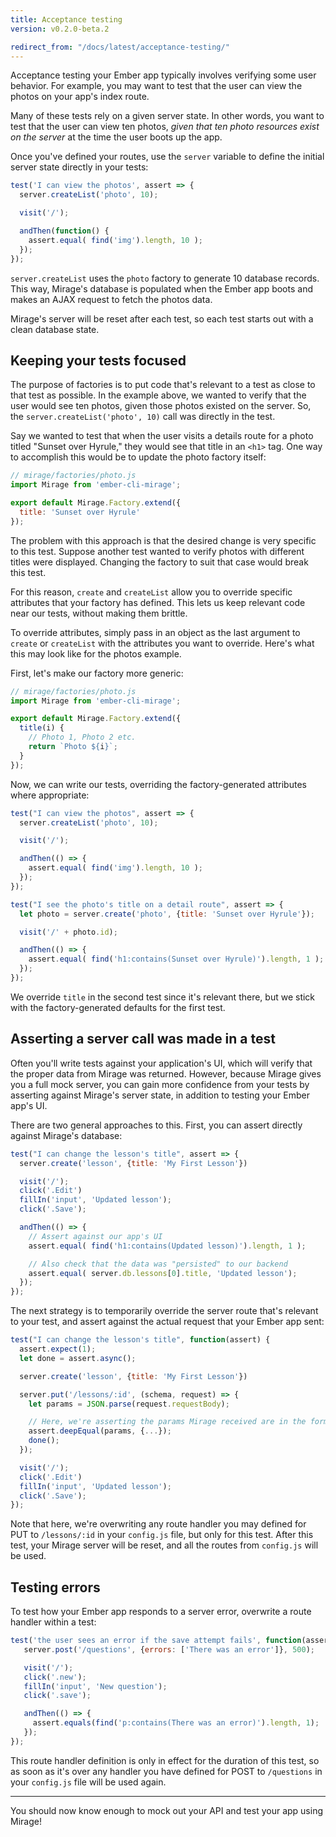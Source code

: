 ```yaml
---
title: Acceptance testing
version: v0.2.0-beta.2

redirect_from: "/docs/latest/acceptance-testing/"
---
```


Acceptance testing your Ember app typically involves verifying some user behavior. For example, you may want to test that the user can view the photos on your app's index route.

Many of these tests rely on a given server state. In other words, you want to test that the user can view ten photos, *given that ten photo resources exist on the server* at the time the user boots up the app.

Once you've defined your routes, use the `server` variable to define the initial server state directly in your tests:

```js
test('I can view the photos', assert => {
  server.createList('photo', 10);

  visit('/');

  andThen(function() {
    assert.equal( find('img').length, 10 );
  });
});
```

`server.createList` uses the `photo` factory to generate 10 database records. This way, Mirage's database is populated when the Ember app boots and makes an AJAX request to fetch the photos data.

Mirage's server will be reset after each test, so each test starts out with a clean database state.

## Keeping your tests focused

The purpose of factories is to put code that's relevant to a test as close to that test as possible. In the example above, we wanted to verify that the user would see ten photos, given those photos existed on the server. So, the `server.createList('photo', 10)` call was directly in the test.

Say we wanted to test that when the user visits a details route for a photo titled "Sunset over Hyrule," they would see that title in an `<h1>` tag. One way to accomplish this would be to update the photo factory itself:

```js
// mirage/factories/photo.js
import Mirage from 'ember-cli-mirage';

export default Mirage.Factory.extend({
  title: 'Sunset over Hyrule'
});
```

The problem with this approach is that the desired change is very specific to this test. Suppose another test wanted to verify photos with different titles were displayed. Changing the factory to suit that case would break this test.

For this reason, `create` and `createList` allow you to override specific attributes that your factory has defined. This lets us keep relevant code near our tests, without making them brittle.

To override attributes, simply pass in an object as the last argument to `create` or `createList` with the attributes you want to override. Here's what this may look like for the photos example.

First, let's make our factory more generic:

```js
// mirage/factories/photo.js
import Mirage from 'ember-cli-mirage';

export default Mirage.Factory.extend({
  title(i) {
    // Photo 1, Photo 2 etc.
    return `Photo ${i}`;
  }
});
```

Now, we can write our tests, overriding the factory-generated attributes where appropriate:

```js
test("I can view the photos", assert => {
  server.createList('photo', 10);

  visit('/');

  andThen(() => {
    assert.equal( find('img').length, 10 );
  });
});

test("I see the photo's title on a detail route", assert => {
  let photo = server.create('photo', {title: 'Sunset over Hyrule'});

  visit('/' + photo.id);

  andThen(() => {
    assert.equal( find('h1:contains(Sunset over Hyrule)').length, 1 );
  });
});
```

We override `title` in the second test since it's relevant there, but we stick with the factory-generated defaults for the first test.

## Asserting a server call was made in a test

Often you'll write tests against your application's UI, which will verify that the proper data from Mirage was returned. However, because Mirage gives you a full mock server, you can gain more confidence from your tests by asserting against Mirage's server state, in addition to testing your Ember app's UI.

There are two general approaches to this. First, you can assert directly against Mirage's database:

```js
test("I can change the lesson's title", assert => {
  server.create('lesson', {title: 'My First Lesson'})

  visit('/');
  click('.Edit')
  fillIn('input', 'Updated lesson');
  click('.Save');

  andThen(() => {
    // Assert against our app's UI
    assert.equal( find('h1:contains(Updated lesson)').length, 1 );

    // Also check that the data was "persisted" to our backend
    assert.equal( server.db.lessons[0].title, 'Updated lesson');
  });
});
```

The next strategy is to temporarily override the server route that's relevant to your test, and assert against the actual request that your Ember app sent:

```js
test("I can change the lesson's title", function(assert) {
  assert.expect(1);
  let done = assert.async();

  server.create('lesson', {title: 'My First Lesson'})

  server.put('/lessons/:id', (schema, request) => {
    let params = JSON.parse(request.requestBody);

    // Here, we're asserting the params Mirage received are in the format you expect
    assert.deepEqual(params, {...});
    done();
  });

  visit('/');
  click('.Edit')
  fillIn('input', 'Updated lesson');
  click('.Save');
});
```

Note that here, we're overwriting any route handler you may defined for PUT to `/lessons/:id` in your `config.js` file, but only for this test. After this test, your Mirage server will be reset, and all the routes from `config.js` will be used.

## Testing errors

To test how your Ember app responds to a server error, overwrite a route handler within a test:

```js
test('the user sees an error if the save attempt fails', function(assert) {
   server.post('/questions', {errors: ['There was an error']}, 500);

   visit('/');
   click('.new');
   fillIn('input', 'New question');
   click('.save');

   andThen(() => {
     assert.equals(find('p:contains(There was an error)').length, 1);
   });
});
```

This route handler definition is only in effect for the duration of this test, so as soon as it's over any handler you have defined for POST to `/questions` in your `config.js` file will be used again.

---

You should now know enough to mock out your API and test your app using Mirage!
